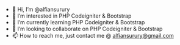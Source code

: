 - 👋 Hi, I’m @alfiansurury
- 👀 I’m interested in PHP Codeigniter & Bootstrap
- 🌱 I’m currently learning PHP Codeigniter & Bootstrap
- 💞️ I’m looking to collaborate on PHP Codeigniter & Bootstrap
- 📫 How to reach me, just contact me @ alfiansurury@gmail.com

<!---
alfiansurury/alfiansurury is a ✨ special ✨ repository because its `README.md` (this file) appears on your GitHub profile.
You can click the Preview link to take a look at your changes.
--->
